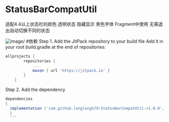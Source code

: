 # StatusBarCompatUtil
适配4.4以上状态栏的颜色 透明状态 隐藏显示 黑色字体 Fragment中使用  无需退出自动切换不同的状态


  
![image](https://github.com/longlong579/StatusBarCompatUtil/blob/master/1.gif)/
#依赖
Step 1. Add the JitPack repository to your build file
Add it in your root build.gradle at the end of repositories:
```groovy
allprojects {
		repositories {
			...
			maven { url 'https://jitpack.io' }
		}
	}
  ```
  
  Step 2. Add the dependency 
  ```groovy
  dependencies 
  {
    implementation ('com.github.longlong579:StatusBarCompatUtil:v1.0.0', { exclude group: 'com.android.support' })
	}
	```
  
  

